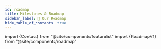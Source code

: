 ```yaml
---
id: roadmap
title: Milestones & Roadmap
sidebar_label: 📅 Our Roadmap
hide_table_of_contents: true
---
```

import {Contact} from "@site/components/featurelist"
import {RoadmapV1} from "@site/components/roadmap"

<RoadmapV1 />

<Contact />
